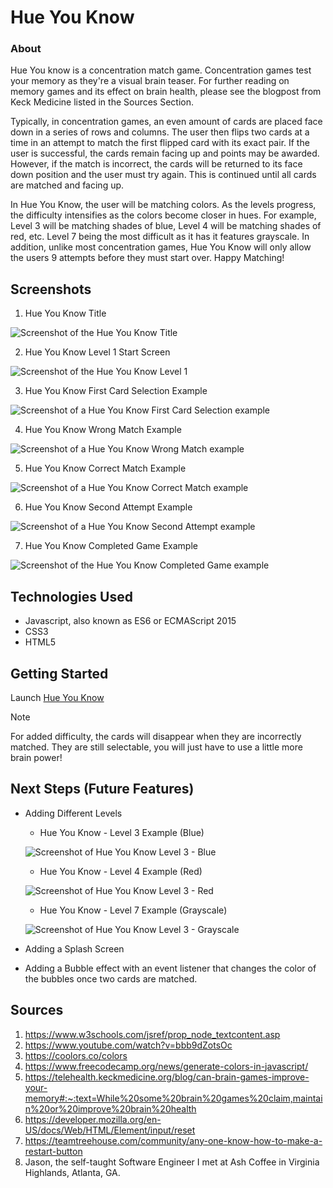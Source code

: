 # Hue You Know

### About
Hue You know is a concentration match game. Concentration games test your memory as they're a
visual brain teaser. For further reading on memory games and its effect on brain health, 
please see the blogpost from Keck Medicine listed in the Sources Section. 
    
Typically, in concentration games, an even amount of cards are placed face down in a series 
of rows and columns. The user then flips two cards at a time in an attempt to match the first
flipped card with its exact pair. If the user is successful, the cards remain facing up and
points may be awarded. However, if the match is incorrect, the cards will be returned to its
face down position and the user must try again. This is continued until all cards are matched 
and facing up. 

In Hue You Know, the user will be matching colors. As the levels progress, the difficulty
intensifies as the colors become closer in hues. For example, Level 3 will be matching shades
of blue, Level 4 will be matching shades of red, etc. Level 7 being the most difficult as it 
has it features grayscale. In addition, unlike most concentration games, Hue You Know will only
allow the users 9 attempts before they must start over. Happy Matching! 

## Screenshots 

1. Hue You Know Title  

![Screenshot of the Hue You Know Title](./assets/Screenshots/Title.png) 

2. Hue You Know Level 1 Start Screen 

![Screenshot of the Hue You Know Level 1](./assets/Screenshots/Start.png) 

3. Hue You Know First Card Selection Example

![Screenshot of a Hue You Know First Card Selection example](./assets/Screenshots/firstCard.png) 

4. Hue You Know Wrong Match Example 

![Screenshot of a Hue You Know Wrong Match example](./assets/Screenshots/Wrong.png) 

5. Hue You Know Correct Match Example 

![Screenshot of a Hue You Know Correct Match example](./assets/Screenshots/Match.png) 

6. Hue You Know Second Attempt Example 

![Screenshot of a Hue You Know Second Attempt example](./assets/Screenshots/secondAttempt.png) 

7. Hue You Know Completed Game Example 

![Screenshot of the Hue You Know Completed Game example](./assets/Screenshots/Completed.png) 

## Technologies Used
 * Javascript, also known as ES6 or ECMAScript 2015
 * CSS3
 * HTML5

## Getting Started
Launch [Hue You Know](https://rachelramoutar.github.io/Hue-You-Know/) 

> [!NOTE]
> For added difficulty, the cards will disappear when they are incorrectly matched. 
They are still selectable, you will just have to use a little more brain power! 

## Next Steps (Future Features)

* Adding Different Levels 

    - Hue You Know - Level 3 Example (Blue) 

    ![Screenshot of Hue You Know Level 3 - Blue](./assets/Screenshots/Blues.png)

    - Hue You Know - Level 4 Example (Red)

    ![Screenshot of Hue You Know Level 3 - Red](./assets/Screenshots/Reds.png)

    - Hue You Know - Level 7 Example (Grayscale)

    ![Screenshot of Hue You Know Level 3 - Grayscale](./assets/Screenshots/GrayScale.png)

* Adding a Splash Screen 

* Adding a Bubble effect with an event listener that changes the color of the bubbles once 
two cards are matched. 

 ## Sources
 1. https://www.w3schools.com/jsref/prop_node_textcontent.asp
 2. https://www.youtube.com/watch?v=bbb9dZotsOc 
 3. https://coolors.co/colors
 4. https://www.freecodecamp.org/news/generate-colors-in-javascript/
 5. https://telehealth.keckmedicine.org/blog/can-brain-games-improve-your-memory#:~:text=While%20some%20brain%20games%20claim,maintain%20or%20improve%20brain%20health
 6. https://developer.mozilla.org/en-US/docs/Web/HTML/Element/input/reset
 7. https://teamtreehouse.com/community/any-one-know-how-to-make-a-restart-button 
 8. Jason, the self-taught Software Engineer I met at Ash Coffee in Virginia Highlands, Atlanta, GA. 
